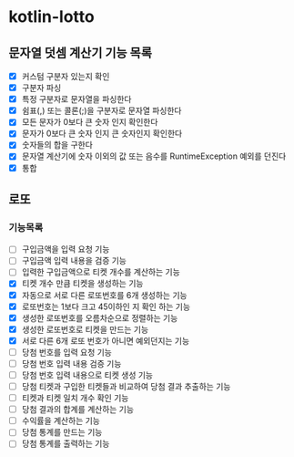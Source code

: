 # kotlin-lotto

## 문자열 덧셈 계산기 기능 목록
- [x] 커스텀 구분자 있는지 확인
- [x] 구분자 파싱
- [x] 특정 구분자로 문자열을 파싱한다
- [x] 쉼표(,) 또는 콜론(;)을 구분자로 문자열 파싱한다 
- [x] 모든 문자가 0보다 큰 숫자 인지 확인한다
- [x] 문자가 0보다 큰 숫자 인지 큰 숫자인지 확인한다 
- [x] 숫자들의 합을 구한다
- [x] 문자열 계산기에 숫자 이외의 값 또는 음수를 RuntimeException 예외를 던진다
- [x] 통합 

## 로또
### 기능목록
- [ ] 구입금액을 입력 요청 기능
- [ ] 구입금액 입력 내용을 검증 기능
- [ ] 입력한 구입금액으로 티켓 개수를 계산하는 기능
- [x] 티켓 개수 만큼 티켓을 생성하는 기능
- [x] 자동으로 서로 다른 로또번호를 6개 생성하는 기능
- [x] 로또번호는 1보다 크고 45이하인 지 확인 하는 기능
- [x] 생성한 로또번호를 오름차순으로 정렬하는 기능
- [x] 생성한 로또번호로 티켓을 만드는 기능
- [x] 서로 다른 6개 로또 번호가 아니면 예외던지는 기능
- [ ] 당첨 번호를 입력 요청 기능
- [ ] 당첨 번호 입력 내용 검증 기능
- [ ] 당첨 번호 입력 내용으로 티켓 생성 기능
- [ ] 당첨 티켓과 구입한 티켓들과 비교하여 당첨 결과 추출하는 기능
- [ ] 티켓과 티켓 일치 개수 확인 기능
- [ ] 당첨 결과의 합계를 계산하는 기능
- [ ] 수익률을 계산하는 기능
- [ ] 당첨 통계를 만드는 기능
- [ ] 당첨 통계를 출력하는 기능

